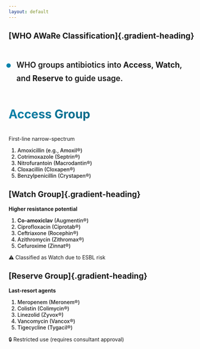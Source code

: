 ```yaml
---
layout: default
---
```


<style>
/* Targeted bullet styling only for the WHO point */
#aware-bullet {
  list-style: none;
  padding-left: 1.5em;
}

#aware-bullet li {
  position: relative;
  font-size: 1.3rem;
  font-weight: 600; /* Bolder text */
  line-height: 1.7;
  margin-bottom: 0.6rem;
}

#aware-bullet li::before {
  content: "•";
  color: rgb(9, 131, 172); /* Your theme color */
  font-size: 1.8em;
  position: absolute;
  left: -0.8em;
  top: -0.4em;
  font-weight: bold;
}

.gradient-heading {
  background: linear-gradient(-45deg, rgb(11, 104, 134), rgb(9, 131, 172));
  -webkit-background-clip: text;
  background-clip: text;
  color: transparent;
  font-weight: bold;
  display: inline-block;
  font-size: 2rem;
  margin-bottom: 1.5rem;
}

/* Make medicine list items bolder */
.text-sm ol li {
  font-weight: 500;
}
</style>

<CircleShape position="top:20%; left:-5%; size:80px; color:rgba(3, 80, 105, 0.55)" />
<PillShape position="bottom:1%; right:1%; width:10%; height:20px; color:rgba(33,150,243,0.08)" />

## [WHO AWaRe Classification]{.gradient-heading}

<br>
<v-clicks>
<ul id="aware-bullet">
  <li>WHO groups antibiotics into <strong>Access</strong>, <strong>Watch</strong>, and <strong>Reserve</strong> to guide usage.</li>
</ul>
</v-clicks>

<div class="mt-8 grid grid-cols-3 gap-8">
  <!-- Column 1: Access Group -->
  <v-click>
    <div class="border-r border-gray-200 pr-4">
      <h2 class="gradient-heading">Access Group</h2>
      <p class="font-semibold">First-line narrow-spectrum</p>
      <div class="text-sm mt-2 pl-4">
<ol>
<li>Amoxicillin <span class="text-xs text-gray-500">(e.g., Amoxil®)</span></li>
<li>Cotrimoxazole <span class="text-xs text-gray-500">(Septrin®)</span></li>
<li>Nitrofurantoin <span class="text-xs text-gray-500">(Macrodantin®)</span></li>
<li>Cloxacillin <span class="text-xs text-gray-500">(Cloxapen®)</span></li>
<li>Benzylpenicillin <span class="text-xs text-gray-500">(Crystapen®)</span></li>
</ol>
</div>
</div>

</v-click>

<!-- Column 2: Watch Group -->
<v-click>

<div class="border-r border-gray-200 pr-4">

## [Watch Group]{.gradient-heading}

**Higher resistance potential**  
<div class="text-sm mt-2 pl-4">
<ol>
<li><b>Co-amoxiclav</b> <span class="text-xs text-gray-500">(Augmentin®)</span></li>
<li>Ciprofloxacin <span class="text-xs text-gray-500">(Ciprotab®)</span></li>
<li>Ceftriaxone <span class="text-xs text-gray-500">(Rocephin®)</span></li>
<li>Azithromycin <span class="text-xs text-gray-500">(Zithromax®)</span></li>
<li>Cefuroxime <span class="text-xs text-gray-500">(Zinnat®)</span></li>
</ol>
</div>
<div class="mt-4 text-xs bg-yellow-50 p-2 mt-2 rounded">
⚠️ Classified as Watch due to ESBL risk
</div>
</div>

</v-click>

<!-- Column 3: Reserve Group -->
<v-click>

<div>

## [Reserve Group]{.gradient-heading}

**Last-resort agents**  
<div class="text-sm mt-2 pl-4">
<ol>
<li>Meropenem <span class="text-xs text-gray-500">(Meronem®)</span></li>
<li>Colistin <span class="text-xs text-gray-500">(Colimycin®)</span></li>
<li>Linezolid <span class="text-xs text-gray-500">(Zyvox®)</span></li>
<li>Vancomycin <span class="text-xs text-gray-500">(Vancox®)</span></li>
<li>Tigecycline <span class="text-xs text-gray-500">(Tygacil®)</span></li>
</ol>
</div>
<div class="mt-4 text-xs bg-red-50 p-2 mt-2 rounded">
🔒 Restricted use (requires consultant approval)
</div>
</div>
</v-click>

</div>



